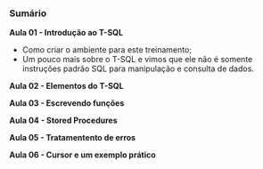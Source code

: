### Sumário

**Aula 01 - Introdução ao T-SQL**

- Como criar o ambiente para este treinamento;
- Um pouco mais sobre o T-SQL e vimos que ele não é somente instruções padrão SQL para manipulação e consulta de dados.

**Aula 02 - Elementos do T-SQL**


**Aula 03 - Escrevendo funções**


**Aula 04 - Stored Procedures**


**Aula 05 - Tratamentento de erros**

**Aula 06 - Cursor e um exemplo prático**
